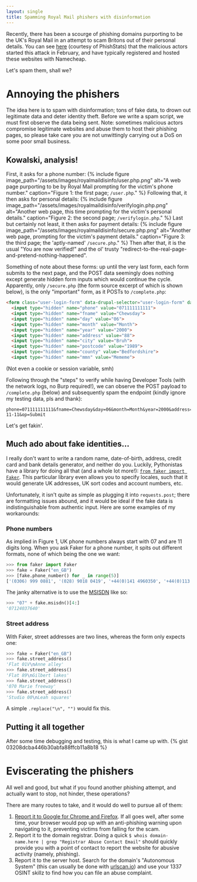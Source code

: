 ```yaml
---
layout: single
title: Spamming Royal Mail phishers with disinformation
---
```

Recently, there has been a scourge of phishing domains purporting to be the UK's Royal Mail in an attempt to scam Britons out of their personal details.
You can see [here](https://phishstats.info:8443/public/dashboard/096f9d39-441c-44d2-abbd-ea065e31c74a?search=royal%20mail%20group&start=2020-05-01) (courtesy of PhishStats) that the malicious actors started this attack in February, and have typically registered and hosted these websites with Namecheap.

Let's spam them, shall we?

# Annoying the phishers

The idea here is to spam with disinformation; tons of fake data, to drown out legitimate data and deter identity theft. Before we write a spam script, we must first observe the data being sent. Note: sometimes malicious actors compromise legitimate websites and abuse them to host their phishing pages, so please take care you are not unwittingly carrying out a DoS on some poor small business.

## Kowalski, analysis!

First, it asks for a phone number:
{% include figure image_path="/assets/images/royalmaildisinfo/user.php.png" alt="A web page purporting to be by Royal Mail prompting for the victim's phone number." caption="Figure 1: the first page; `/user.php`." %}
Following that, it then asks for personal details:
{% include figure image_path="/assets/images/royalmaildisinfo/verifylogin.php.png" alt="Another web page, this time prompting for the victim's personal details." caption="Figure 2: the second page; `/verifylogin.php`." %}
Last but certainly not least, it then asks for payment details:
{% include figure image_path="/assets/images/royalmaildisinfo/secure.php.png" alt="Another web page, prompting for the victim's payment details." caption="Figure 3: the third page; the 'aptly-named' `/secure.php`." %}
Then after that, it is the usual "You are now verified!" and the ol' trusty "redirect-to-the-real-page-and-pretend-nothing-happened".

Something of note about these forms: up until the very last form, each form submits to the next page, and the POST data seemingly does nothing except generate hidden form inputs which would continue the cycle. Apparently, only `/secure.php` (the form source excerpt of which is shown below), is the only "important" form, as it POSTs to `/complete.php`:
```html
<form class="user-login-form" data-drupal-selector="user-login-form" data-msg-required="This field is required." action="complete.php?&sessionid=$hash&securessl=true" method="POST" id="user-login-form" accept-charset="UTF-8" autocomplete="off">
  <input type="hidden" name="phone" value="071111111111">
  <input type="hidden" name="fname" value="Chewsday">
  <input type="hidden" name="day" value="06">
  <input type="hidden" name="month" value="Month">
  <input type="hidden" name="year" value="2000">
  <input type="hidden" name="address" value="88">
  <input type="hidden" name="city" value="Bruh">
  <input type="hidden" name="postcode" value="1989">
  <input type="hidden" name="county" value="Bedfordshire">
  <input type="hidden" name="mmn" value="Mememe">
```
(Not even a cookie or session variable, smh)

Following through the "steps" to verify while having Developer Tools (with the network logs, no Burp required!), we can observe the POST payload to `/complete.php` (below) and subsequently spam the endpoint (kindly ignore my testing data, pls and thank):
```
phone=071111111111&fname=Chewsday&day=06&month=Month&year=2000&address=88&city=Bruh&postcode=1989&county=Bedfordshire&mmn=Mememe&ccname=Bruh&ccnum=4111+1111+1111+1111&expiry=03%2F25&cvv=000&acct=69696969&sort=11-11-11&op=Submit
```

Let's get fakin'.

## Much ado about fake identities...

I really don't want to write a random name, date-of-birth, address, credit card and bank details generator, and neither do you. Luckily, Pythonistas have a library for doing all that (and a whole lot more!): [`from faker import Faker`](https://github.com/joke2k/faker). This particular library even allows you to specify locales, such that it would generate UK addresses, UK sort codes and account numbers, etc.

Unfortunately, it isn't quite as simple as plugging it into `requests.post`; there are formatting issues abound, and it would be ideal if the fake data is indistinguishable from authentic input. Here are some examples of my workarounds:

### Phone numbers
As implied in Figure 1, UK phone numbers always start with 07 and are 11 digits long. When you ask Faker for a phone number, it spits out different formats, none of which being the one we want:
```python
>>> from faker import Faker
>>> fake = Faker("en_GB")
>>> [fake.phone_number() for _ in range(5)]
['(0306) 999 0881', '(028) 9018 0419', '+44(0)141 4960350', '+44(0)113 496 0124', '0118 496 0092']
```
The janky alternative is to use the [MSISDN](https://en.wikipedia.org/wiki/MSISDN) like so:
```python
>>> "07" + fake.msisdn()[4:]
'07124037640'
```
### Street address
With Faker, street addresses are two lines, whereas the form only expects one:
```python
>>> fake = Faker("en_GB")
>>> fake.street_address()
'Flat 01V\nAnne alley'
>>> fake.street_address()
'Flat 89\nGilbert lakes'
>>> fake.street_address()
'070 Marie freeway'
>>> fake.street_address()
'Studio 00\nLeah squares'
```
A simple `.replace("\n", "")` would fix this.

## Putting it all together
After some time debugging and testing, this is what I came up with.
{% gist 03208dcba446b30abfa88ffcb11a8b18 %}

# Eviscerating the phishers
All well and good, but what if you found another phishing attempt, and actually want to stop, not hinder, these operations?

There are many routes to take, and it would do well to pursue all of them:

1. [Report it to Google for Chrome and Firefox](https://safebrowsing.google.com/safebrowsing/report_phish/?hl=en). If all goes well, after some time, your browser would pop up with an anti-phishing warning upon navigating to it, preventing victims from falling for the scam.
2. Report it to the domain registrar. Doing a quick `$ whois domain-name.here | grep "Registrar Abuse Contact Email"` should quickly provide you with a point of contact to report the website for abusive activity (namely, phishing).
3. Report it to the server host. Search for the domain's "Autonomous System" (this can usually be done with [urlscan.io](https://urlscan.io)) and use your 1337 OSINT skillz to find how you can file an abuse complaint.
